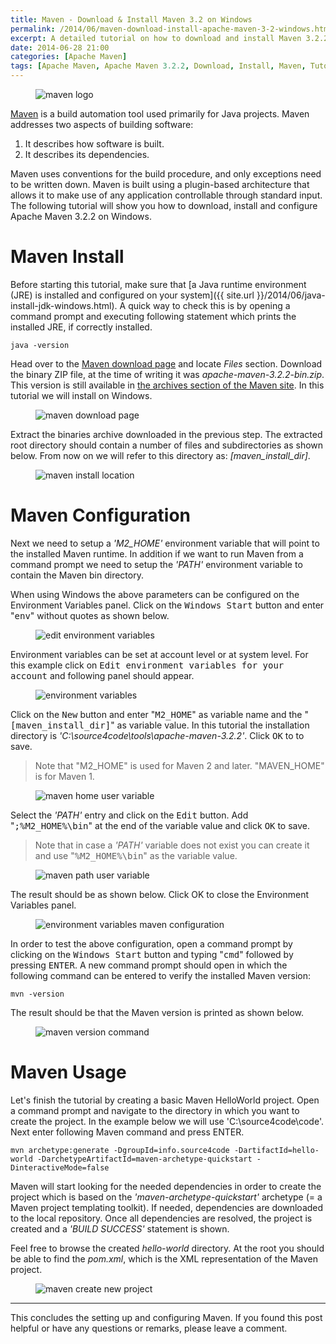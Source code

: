 ```yaml
---
title: Maven - Download & Install Maven 3.2 on Windows
permalink: /2014/06/maven-download-install-apache-maven-3-2-windows.html
excerpt: A detailed tutorial on how to download and install Maven 3.2.2 on Windows.
date: 2014-06-28 21:00
categories: [Apache Maven]
tags: [Apache Maven, Apache Maven 3.2.2, Download, Install, Maven, Tutorial, Windows]
---
```


<figure>
    <img src="{{ site.url }}/assets/images/logos/maven-logo.png" alt="maven logo">
</figure>

[Maven](https://maven.apache.org/) is a build automation tool used primarily for Java projects. Maven addresses two aspects of building software:
1. It describes how software is built.
2. It describes its dependencies.

Maven uses conventions for the build procedure, and only exceptions need to be written down. Maven is built using a plugin-based architecture that allows it to make use of any application controllable through standard input. The following tutorial will show you how to download, install and configure Apache Maven 3.2.2 on Windows.

# Maven Install

Before starting this tutorial, make sure that [a Java runtime environment (JRE) is installed and configured on your system]({{ site.url }}/2014/06/java-install-jdk-windows.html). A quick way to check this is by opening a command prompt and executing following statement which prints the installed JRE, if correctly installed.

``` plaintext
java -version
```

Head over to the [Maven download page](https://maven.apache.org/download.cgi) and locate <var>Files</var> section. Download the binary ZIP file, at the time of writing it was <var>apache-maven-3.2.2-bin.zip</var>. This version is still available in [the archives section of the Maven site](https://archive.apache.org/dist/maven/maven-3/). In this tutorial we will install on Windows.

<figure>
    <img src="{{ site.url }}/assets/images/maven/maven-download-page.png" alt="maven download page">
</figure>

Extract the binaries archive downloaded in the previous step. The extracted root directory should contain a number of files and subdirectories as shown below. From now on we will refer to this directory as: <var>[maven_install_dir]</var>.

<figure>
    <img src="{{ site.url }}/assets/images/maven/maven-install-location.png" alt="maven install location">
</figure>

# Maven Configuration

Next we need to setup a <var>'M2_HOME'</var> environment variable that will point to the installed Maven runtime. In addition if we want to run Maven from a command prompt we need to setup the <var>'PATH'</var> environment variable to contain the Maven bin directory.

When using Windows the above parameters can be configured on the Environment Variables panel. Click on the <kbd>Windows Start</kbd> button and enter "<kbd>env</kbd>" without quotes as shown below.

<figure>
    <img src="{{ site.url }}/assets/images/maven/edit-environment-variables.png" alt="edit environment variables">
</figure>

Environment variables can be set at account level or at system level. For this example click on <kbd>Edit environment variables for your account</kbd> and following panel should appear.

<figure>
    <img src="{{ site.url }}/assets/images/maven/environment-variables.png" alt="environment variables">
</figure>

Click on the <kbd>New</kbd> button and enter "<kbd>M2_HOME</kbd>" as variable name and the "<kbd>[maven_install_dir]</kbd>" as variable value. In this tutorial the installation directory is <var>'C:\source4code\tools\apache-maven-3.2.2'</var>. Click <kbd>OK</kbd> to to save.

> Note that "M2_HOME" is used for Maven 2 and later. "MAVEN_HOME" is for Maven 1.

<figure>
    <img src="{{ site.url }}/assets/images/maven/maven-home-user-variable.png" alt="maven home user variable">
</figure>

Select the <var>'PATH'</var> entry and click on the <kbd>Edit</kbd> button. Add "<kbd>;%M2_HOME%\bin</kbd>" at the end of the variable value and click <kbd>OK</kbd> to save.

> Note that in case a <var>'PATH'</var> variable does not exist you can create it and use "<kbd>%M2_HOME%\bin</kbd>" as the variable value.

<figure>
    <img src="{{ site.url }}/assets/images/maven/maven-path-user-variable.png" alt="maven path user variable">
</figure>

The result should be as shown below. Click OK to close the Environment Variables panel.

<figure>
    <img src="{{ site.url }}/assets/images/maven/environment-variables-maven-configuration.png" alt="environment variables maven configuration">
</figure>

In order to test the above configuration, open a command prompt by clicking on the <kbd>Windows Start</kbd> button and typing "<kbd>cmd</kbd>" followed by pressing <kbd>ENTER</kbd>. A new command prompt should open in which the following command can be entered to verify the installed Maven version:

``` plaintext
mvn -version
```
The result should be that the Maven version is printed as shown below.

<figure>
    <img src="{{ site.url }}/assets/images/maven/maven-version-command.png" alt="maven version command">
</figure>

# Maven Usage

Let's finish the tutorial by creating a basic Maven HelloWorld project. Open a command prompt and navigate to the directory in which you want to create the project. In the example below we will use 'C:\source4code\code'. Next enter following Maven command and press ENTER.

``` plaintext
mvn archetype:generate -DgroupId=info.source4code -DartifactId=hello-world -DarchetypeArtifactId=maven-archetype-quickstart -DinteractiveMode=false
```

Maven will start looking for the needed dependencies in order to create the project which is based on the <var>'maven-archetype-quickstart'</var> archetype (= a Maven project templating toolkit). If needed, dependencies are downloaded to the local repository. Once all dependencies are resolved, the project is created and a <var>'BUILD SUCCESS'</var> statement is shown.

Feel free to browse the created <var>hello-world</var> directory. At the root you should be able to find the <var>pom.xml</var>, which is the XML representation of the Maven project.

<figure>
    <img src="{{ site.url }}/assets/images/maven/maven-create-new-project.png" alt="maven create new project">
</figure>

---

This concludes the setting up and configuring Maven. If you found this post helpful or have any questions or remarks, please leave a comment. 